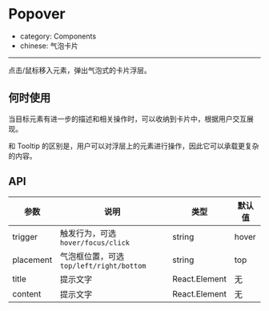 # Popover

- category: Components
- chinese: 气泡卡片

---

点击/鼠标移入元素，弹出气泡式的卡片浮层。

## 何时使用

当目标元素有进一步的描述和相关操作时，可以收纳到卡片中，根据用户交互展现。

和 Tooltip 的区别是，用户可以对浮层上的元素进行操作，因此它可以承载更复杂的内容。


## API

| 参数      | 说明                                     | 类型          | 默认值 |
|-----------|------------------------------------------|---------------|--------|
| trigger   | 触发行为，可选 `hover/focus/click`       | string        | hover  |
| placement | 气泡框位置，可选 `top/left/right/bottom` | string        | top    |
| title     | 提示文字                                 | React.Element | 无     |
| content   | 提示文字                                 | React.Element | 无     |
